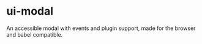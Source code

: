 # ui-modal
An accessible modal with events and plugin support, made for the browser and babel compatible.
